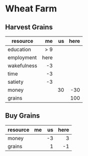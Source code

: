 Wheat Farm
==========

Harvest Grains
--------------

resource          |    me |    us |  here |
------------------|------:|------:|------:|
education         |   > 9 |       |       |
employment        |  here |       |       |
wakefulness       |    -3 |       |       |
time              |    -3 |       |       |
satiety           |    -3 |       |       |
money             |       |    30 |   -30 |
grains            |       |       |   100 |

Buy Grains
----------
resource          |    me |    us |  here |
------------------|------:|------:|------:|
money             |       |    -3 |     3 |
grains            |       |     1 |    -1 |
